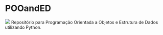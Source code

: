# POOandED
<img src="https://img.shields.io/static/v1?label=Blog&message=Rocketseat&color=7159c1&style=for-the-badge&logo=ghost"/>
Repositório para Programação Orientada a Objetos e Estrutura de Dados utilizando Python.
